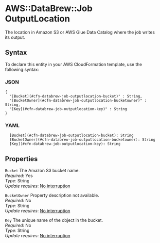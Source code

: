 # AWS::DataBrew::Job OutputLocation<a name="aws-properties-databrew-job-outputlocation"></a>

The location in Amazon S3 or AWS Glue Data Catalog where the job writes its output\.

## Syntax<a name="aws-properties-databrew-job-outputlocation-syntax"></a>

To declare this entity in your AWS CloudFormation template, use the following syntax:

### JSON<a name="aws-properties-databrew-job-outputlocation-syntax.json"></a>

```
{
  "[Bucket](#cfn-databrew-job-outputlocation-bucket)" : String,
  "[BucketOwner](#cfn-databrew-job-outputlocation-bucketowner)" : String,
  "[Key](#cfn-databrew-job-outputlocation-key)" : String
}
```

### YAML<a name="aws-properties-databrew-job-outputlocation-syntax.yaml"></a>

```
  [Bucket](#cfn-databrew-job-outputlocation-bucket): String
  [BucketOwner](#cfn-databrew-job-outputlocation-bucketowner): String
  [Key](#cfn-databrew-job-outputlocation-key): String
```

## Properties<a name="aws-properties-databrew-job-outputlocation-properties"></a>

`Bucket` <a name="cfn-databrew-job-outputlocation-bucket"></a>
The Amazon S3 bucket name\.  
_Required_: Yes  
_Type_: String  
_Update requires_: [No interruption](https://docs.aws.amazon.com/AWSCloudFormation/latest/UserGuide/using-cfn-updating-stacks-update-behaviors.html#update-no-interrupt)

`BucketOwner` <a name="cfn-databrew-job-outputlocation-bucketowner"></a>
Property description not available\.  
_Required_: No  
_Type_: String  
_Update requires_: [No interruption](https://docs.aws.amazon.com/AWSCloudFormation/latest/UserGuide/using-cfn-updating-stacks-update-behaviors.html#update-no-interrupt)

`Key` <a name="cfn-databrew-job-outputlocation-key"></a>
The unique name of the object in the bucket\.  
_Required_: No  
_Type_: String  
_Update requires_: [No interruption](https://docs.aws.amazon.com/AWSCloudFormation/latest/UserGuide/using-cfn-updating-stacks-update-behaviors.html#update-no-interrupt)
